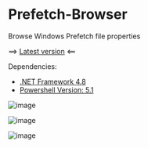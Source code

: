 # Prefetch-Browser
Browse Windows Prefetch file properties


==> [Latest version](https://github.com/kacos2000/Prefetch-Browser/releases/latest) <==

Dependencies: 
- [.NET Framework 4.8](https://dotnet.microsoft.com/en-us/download/dotnet-framework/net48)
- [Powershell Version:  5.1](https://docs.microsoft.com/en-us/powershell/scripting/windows-powershell/install/windows-powershell-system-requirements?view=powershell-5.1)

![image](https://user-images.githubusercontent.com/11378310/144842922-b9711755-00b5-41ab-bcb9-c26a156988c2.png)

![image](https://user-images.githubusercontent.com/11378310/144844929-adc146c8-441f-40e6-ad4b-901f97fe6ab0.png)

![image](https://user-images.githubusercontent.com/11378310/144844830-db57d7e5-2427-49f8-b43b-a478b0fb8267.png)





